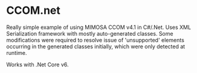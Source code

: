 # CCOM.net

Really simple example of using MIMOSA CCOM v4.1 in C#/.Net. Uses XML Serialization 
framework with mostly auto-generated classes. Some modifications were required to 
resolve issue of 'unsupported' elements occurring in the generated classes initially, 
which were only detected at runtime.

Works with .Net Core v6.

